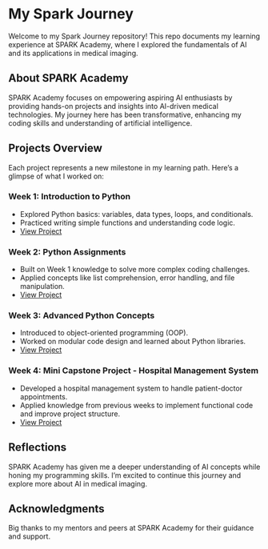 # My Spark Journey

Welcome to my Spark Journey repository! This repo documents my learning experience at SPARK Academy, where I explored the fundamentals of AI and its applications in medical imaging.

## About SPARK Academy
SPARK Academy focuses on empowering aspiring AI enthusiasts by providing hands-on projects and insights into AI-driven medical technologies. My journey here has been transformative, enhancing my coding skills and understanding of artificial intelligence.

## Projects Overview
Each project represents a new milestone in my learning path. Here’s a glimpse of what I worked on:

### Week 1: Introduction to Python
- Explored Python basics: variables, data types, loops, and conditionals.
- Practiced writing simple functions and understanding code logic.
- [View Project](./week-1-intro-to-python-team-nigeria-lagos-ii)

### Week 2: Python Assignments
- Built on Week 1 knowledge to solve more complex coding challenges.
- Applied concepts like list comprehension, error handling, and file manipulation.
- [View Project](./week-2-python-assignment-team-nigeria-lagos-ii)

### Week 3: Advanced Python Concepts
- Introduced to object-oriented programming (OOP).
- Worked on modular code design and learned about Python libraries.
- [View Project](./week-3-python-assignment-team-nigeria-lagos-ii)

### Week 4: Mini Capstone Project - Hospital Management System
- Developed a hospital management system to handle patient-doctor appointments.
- Applied knowledge from previous weeks to implement functional code and improve project structure.
- [View Project](./week-4-mini-capstone-hospital-management-system)

## Reflections
SPARK Academy has given me a deeper understanding of AI concepts while honing my programming skills. I’m excited to continue this journey and explore more about AI in medical imaging.

## Acknowledgments
Big thanks to my mentors and peers at SPARK Academy for their guidance and support.

